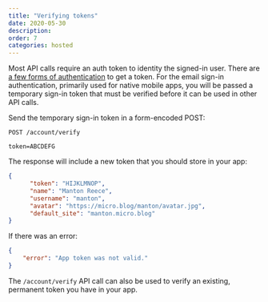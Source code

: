 ```yaml
---
title: "Verifying tokens"
date: 2020-05-30
description:
order: 7
categories: hosted
---
```


Most API calls require an auth token to identity the signed-in user. There are [a few forms of authentication](/2018/api-authentication/) to get a token. For the email sign-in authentication, primarily used for native mobile apps, you will be passed a temporary sign-in token that must be verified before it can be used in other API calls.

Send the temporary sign-in token in a form-encoded POST:

```
POST /account/verify

token=ABCDEFG
```

The response will include a new token that you should store in your app:

```json
{
      "token": "HIJKLMNOP",
      "name": "Manton Reece",
      "username": "manton",
      "avatar": "https://micro.blog/manton/avatar.jpg",
      "default_site": "manton.micro.blog"
}
```

If there was an error:

```json
{
	"error": "App token was not valid."
}
```

The `/account/verify` API call can also be used to verify an existing, permanent token you have in your app.
